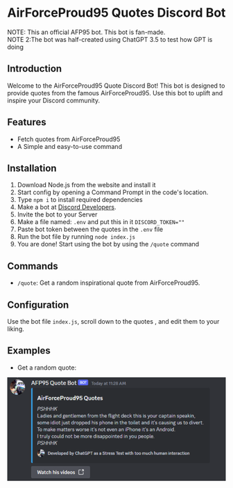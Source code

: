 
# AirForceProud95 Quotes Discord Bot
NOTE: This an official AFP95 bot. This bot is fan-made. <br>
NOTE 2:The bot was half-created using ChatGPT 3.5 to test how GPT is doing

## Introduction
Welcome to the AirForceProud95 Quote Discord Bot! This bot is designed to provide quotes from the famous AirForceProud95. Use this bot to uplift and inspire your Discord community.

## Features
- Fetch quotes from AirForceProud95
- A Simple and easy-to-use command


## Installation
1. Download Node.js from the website and install it
2. Start config by opening a Command Prompt in the code's location.
3. Type `npm i` to install required dependencies
4. Make a bot at [Discord Developers]([link/to/your/bot/invitation](https://discord.com/developers/applications)).
5. Invite the bot to your Server
6. Make a file named: `.env` and put this in it `DISCORD_TOKEN=""`
7. Paste bot token between the quotes in the `.env` file
8. Run the bot file by running `node index.js`
9. You are done! Start using the bot by using the `/quote` command
## Commands
- `/quote`: Get a random inspirational quote from AirForceProud95.

## Configuration
Use the bot file `index.js`, scroll down to the quotes , and edit them to your liking.

## Examples
- Get a random quote: <br>
  
![Example](Example.PNG)